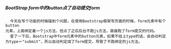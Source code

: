 ##### BootStrap form中的button点了自动提交form

      今天在写个功能的时候碰到个问题，在使用Bootstrap框架写页面的时候，form元素中有个button
    元素，上面绑定着一个js方法，但点了之后后台不跑js方法，直接跑了form提交的代码。
      查了一下后，Bootstrap中form元素中的button元素，如果不给上type的话，会自动判定
    为type＝"submit"，所以自动判定成了form提交，导致了不跑绑定的js方法。